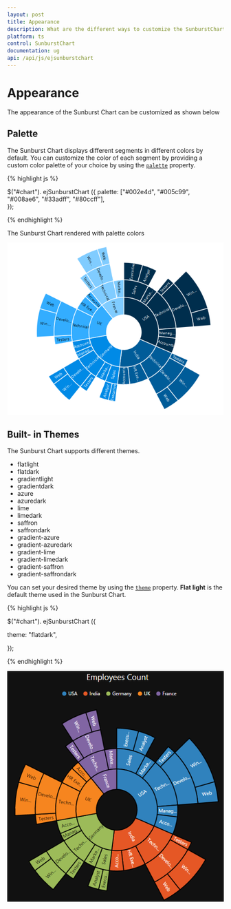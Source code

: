 ```yaml
---
layout: post
title: Appearance
description: What are the different ways to customize the SunburstChart 
platform: ts
control: SunburstChart
documentation: ug
api: /api/js/ejsunburstchart
---
```


# Appearance
The appearance of the Sunburst Chart can be customized as shown below 

## Palette
The Sunburst Chart displays different segments in different colors by default. You can customize the color of each segment by providing a custom color palette of your choice by using the [`palette`](../api/ejsunburstchart#members:palette) property.

{% highlight js %}

$("#chart"). ejSunburstChart ({
palette: ["#002e4d", "#005c99", "#008ae6", "#33adff", "#80ccff"],	
   });

{% endhighlight %}

The Sunburst Chart rendered with palette colors

![](/js/SunburstChart/Appearance_images/Appearance_img1.png)

 
## Built- in Themes
The Sunburst Chart supports different themes. 
*	flatlight
*	flatdark
*	gradientlight
*	gradientdark
*	azure
*	azuredark
*	lime
*	limedark
*	saffron
*	saffrondark
*	gradient-azure
*	gradient-azuredark
*	gradient-lime
*	gradient-limedark
*	gradient-saffron
*	gradient-saffrondark

You can set your desired theme by using the [`theme`](../api/ejsunburstchart#members:theme) property. **Flat light** is the default theme used in the Sunburst Chart.

{% highlight js %}

$("#chart"). ejSunburstChart ({

theme: "flatdark",	
   
   });

{% endhighlight %}

![](/js/SunburstChart/Appearance_images/Appearance_img2.png)


